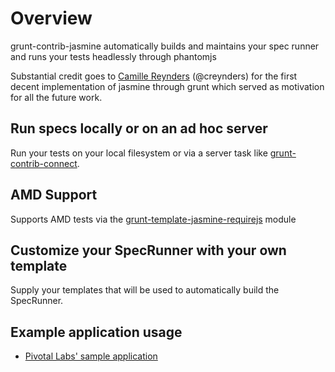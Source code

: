 # Overview

grunt-contrib-jasmine automatically builds and maintains your spec runner and runs your tests headlessly through
phantomjs

Substantial credit goes to [Camille Reynders](http://creynders.be/) (@creynders) for the first decent implementation
of jasmine through grunt which served as motivation for all the future work.

## Run specs locally or on an ad hoc server

Run your tests on your local filesystem or via a server task like [grunt-contrib-connect][].

## AMD Support

Supports AMD tests via the [grunt-template-jasmine-requirejs](https://github.com/jsoverson/grunt-template-jasmine-requirejs) module

## Customize your SpecRunner with your own template

Supply your templates that will be used to automatically build the SpecRunner.

## Example application usage

- [Pivotal Labs' sample application](https://github.com/jsoverson/grunt-contrib-jasmine-example)

[grunt-contrib-connect]: https://github.com/gruntjs/grunt-contrib-connect

